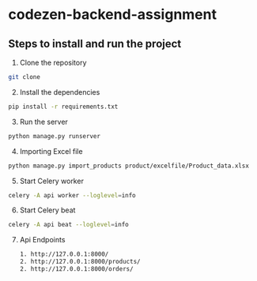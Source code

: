 # codezen-backend-assignment

## Steps to install and run the project

1. Clone the repository

```bash
git clone
```

2. Install the dependencies

```bash
pip install -r requirements.txt
```

3. Run the server

```bash
python manage.py runserver
```

4. Importing Excel file

```bash
python manage.py import_products product/excelfile/Product_data.xlsx
```

5. Start Celery worker

```bash
celery -A api worker --loglevel=info
```

6. Start Celery beat

```bash
celery -A api beat --loglevel=info
```

7. Api Endpoints
    
    ```bash
    1. http://127.0.0.1:8000/
    2. http://127.0.0.1:8000/products/
    2. http://127.0.0.1:8000/orders/
    ```
